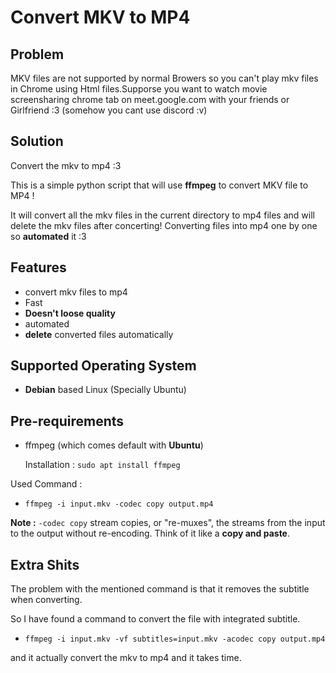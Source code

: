 # Convert MKV to MP4

## Problem

MKV files are not supported by normal Browers so you can't play mkv files in Chrome using Html files.Supporse you want to watch movie screensharing chrome tab on meet.google.com with your friends or Girlfriend :3 (somehow you cant use discord :v)

## Solution

Convert the mkv to mp4 :3

This is a simple python script that will use **ffmpeg** to convert MKV file to MP4 !

It will convert all the mkv files in the current directory to mp4 files and will delete the mkv files after concerting!
Converting files into mp4 one by one so **automated** it :3

## Features

- convert mkv files to mp4
- Fast
- **Doesn't loose quality**
- automated
- **delete** converted files automatically

## Supported Operating System

- **Debian** based Linux (Specially Ubuntu)

## Pre-requirements

- ffmpeg (which comes default with **Ubuntu**)

  Installation : `sudo apt install ffmpeg`

Used Command :

- `ffmpeg -i input.mkv -codec copy output.mp4`

**Note :** `-codec copy` stream copies, or "re-muxes", the streams from the input to the output without re-encoding. Think of it like a **copy and paste**.

## Extra Shits

The problem with the mentioned command is that it removes the subtitle when converting.

So I have found a command to convert the file with integrated subtitle.

- `ffmpeg -i input.mkv -vf subtitles=input.mkv -acodec copy output.mp4`

and it actually convert the mkv to mp4 and it takes time.
